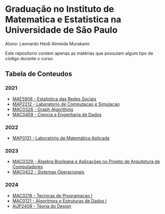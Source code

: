 # Graduação no Instituto de Matematica e Estatistica na Universidade de São Paulo

Aluno: Leonardo Heidi Almeida Murakami

Este repositorio contem apenas as matérias que possuiam algum tipo de código durante o curso.


## Tabela de Conteudos
### 2021
- [MAE5908 - Estatistica das Redes Sociais](https://github.com/leonardomurakami/graduation-ime-usp/tree/master/MAE5908-Estatistica%20das%20Redes%20Sociais)
- [MAP2212 - Laboratorio de Computacao e Simulacao](https://github.com/leonardomurakami/graduation-ime-usp/tree/master/MAP2212-Laboratorio%20de%20Computacao%20e%20Simulacao)
- [MAC0328 - Graph Algorithms](https://github.com/leonardomurakami/graduation-ime-usp/tree/master/MAC0328-Graph%20Algorithms)
- [MAC0459 - Ciencia e Engenharia de Dados](https://github.com/leonardomurakami/graduation-ime-usp/tree/master/MAC0459-Ciencia%20e%20Engenharia%20de%20Dados)
### 2022
- [MAP0131 - Laboratório de Matemática Aplicada](https://github.com/leonardomurakami/graduation-ime-usp/tree/master/MAP0131-Laborat%C3%B3rio%20de%20Matem%C3%A1tica%20Aplicada)
### 2023
- [MAC0329 - Álgebra Booleana e Aplicações no Projeto de Arquitetura de Computadores](https://github.com/leonardomurakami/graduation-ime-usp/tree/master/MAC0329-%C3%81lgebra%20Booleana%20e%20Aplica%C3%A7%C3%B5es%20no%20Projeto%20de%20Arquitetura%20de%20Computadores)
- [MAC0422 - Sistemas Operacionais](https://github.com/leonardomurakami/graduation-ime-usp/tree/master/MAC0422-Sistemas%20Operacionais)
### 2024
- [MAC0216 - Tecnicas de Programacao I](https://github.com/leonardomurakami/graduation-ime-usp/tree/master/MAC0216-Tecnicas%20de%20Programacao%20I)
- [MAC0121 - Algoritmos e Estruturas de Dados I](https://github.com/leonardomurakami/graduation-ime-usp/tree/master/MAC0121-Algoritmos%20e%20Estruturas%20de%20Dados%20I)
- [AUP2409 - Teoria do Design](https://github.com/leonardomurakami/graduation-ime-usp/tree/master/AUP2409-Teoria%20do%20Design)
